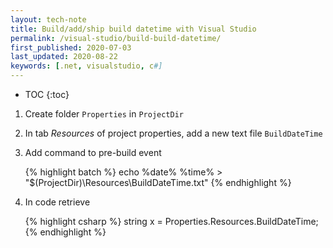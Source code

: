 ```yaml
---
layout: tech-note
title: Build/add/ship build datetime with Visual Studio
permalink: /visual-studio/build-build-datetime/
first_published: 2020-07-03
last_updated: 2020-08-22
keywords: [.net, visualstudio, c#]
---
```


* TOC
{:toc}

1. Create folder `Properties` in `ProjectDir`

1. In tab _Resources_ of project properties, add a new text file `BuildDateTime`

1. Add command to pre-build event

   {% highlight batch %}
   echo %date% %time% > "$(ProjectDir)\Resources\BuildDateTime.txt"
   {% endhighlight %}

4. In code retrieve

   {% highlight csharp %}
   string x = Properties.Resources.BuildDateTime;
   {% endhighlight %}
